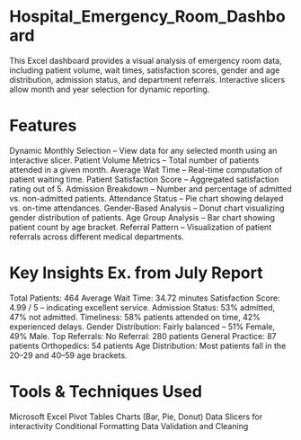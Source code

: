 # Hospital_Emergency_Room_Dashboard
This Excel dashboard provides a visual analysis of emergency room data, including patient volume, wait times, satisfaction scores, gender and age distribution, admission status, and department referrals. Interactive slicers allow month and year selection for dynamic reporting.

# Features
Dynamic Monthly Selection – View data for any selected month using an interactive slicer.
Patient Volume Metrics – Total number of patients attended in a given month.
Average Wait Time – Real-time computation of patient waiting time.
Patient Satisfaction Score – Aggregated satisfaction rating out of 5.
Admission Breakdown – Number and percentage of admitted vs. non-admitted patients.
Attendance Status – Pie chart showing delayed vs. on-time attendances.
Gender-Based Analysis – Donut chart visualizing gender distribution of patients.
Age Group Analysis – Bar chart showing patient count by age bracket.
Referral Pattern – Visualization of patient referrals across different medical departments.

# Key Insights Ex. from July Report
Total Patients: 464
Average Wait Time: 34.72 minutes
Satisfaction Score: 4.99 / 5 – indicating excellent service.
Admission Status: 53% admitted, 47% not admitted.
Timeliness: 58% patients attended on time, 42% experienced delays.
Gender Distribution: Fairly balanced – 51% Female, 49% Male.
Top Referrals:
No Referral: 280 patients
General Practice: 87 patients
Orthopedics: 54 patients
Age Distribution: Most patients fall in the 20–29 and 40–59 age brackets.

# Tools & Techniques Used
Microsoft Excel
Pivot Tables
Charts (Bar, Pie, Donut)
Data Slicers for interactivity
Conditional Formatting
Data Validation and Cleaning

